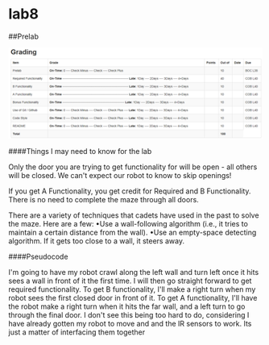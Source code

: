 lab8
====

##Prelab

![alt text](https://raw.githubusercontent.com/JeremyGruszka/lab8/master/gradesheet.PNG "gradesheet")

####Things I may need to know for the lab

Only the door you are trying to get functionality for will be open - all others will be closed. We can't expect our robot to know to skip openings!
 
If you get A Functionality, you get credit for Required and B Functionality. There is no need to complete the maze through all doors.
 
There are a variety of techniques that cadets have used in the past to solve the maze. Here are a few:
 •Use a wall-following algorithm (i.e., it tries to maintain a certain distance from the wall).
 •Use an empty-space detecting algorithm. If it gets too close to a wall, it steers away.
 
####Pseudocode

I'm going to have my robot crawl along the left wall and turn left once it hits sees a wall in front of it the first time.  I will then go straight forward to get required functionality.  To get B functionality, I'll make a right turn when my robot sees the first closed door in front of it.  To get A functionality, I'll have the robot make a right turn when it hits the far wall, and a left turn to go through the final door.  I don't see this being too hard to do, considering I have already gotten my robot to move and and the IR sensors to work.  Its just a matter of interfacing them together
